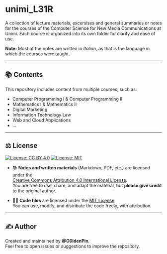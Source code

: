 # unimi_L31R
A collection of lecture materials, excersises and general summaries or notes for the courses of the Computer Science for New Media Communications at Unimi.
Each course is organized into its own folder for clarity and ease of use.

**Note:** Most of the notes are written in *Italian*, as that is the language in which the courses were taught.

---

## 📚 Contents

This repository includes content from multiple courses, such as:
- Computer Programming I & Computer Programming II
- Mathematics I & Mathematics II
- Digital Marketing
- Information Technology Law
- Web and Cloud Applications
-  ...

---

## ⚖️ License
[![License: CC BY 4.0](https://licensebuttons.net/l/by/4.0/88x31.png)](https://creativecommons.org/licenses/by/4.0/)
[![License: MIT](https://img.shields.io/badge/License-MIT-yellow.svg)](https://opensource.org/licenses/MIT)


- 📚 **Notes and written materials** (Markdown, PDF, etc.) are licensed under the  
  [Creative Commons Attribution 4.0 International License](https://creativecommons.org/licenses/by/4.0/).  
  You are free to use, share, and adapt the material, but **please give credit** to the original author.


- 🧑‍💻 **Code files** are licensed under the [MIT License](LICENSE_CODE).  
  You can use, modify, and distribute the code freely, with attribution.

---

## ✍️ Author

Created and maintained by **@G0ldenPin**.  
Feel free to open issues or suggestions to improve the repository.

